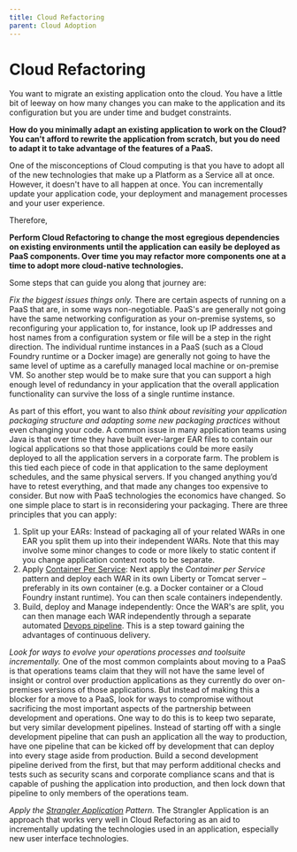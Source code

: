 ```yaml
---
title: Cloud Refactoring
parent: Cloud Adoption
---
```

# Cloud Refactoring

You want to migrate an existing application onto the cloud.  You have a little bit of leeway on how many changes you can make to the application and its configuration but you are under time and budget constraints.

**How do you minimally adapt an existing application to work on the Cloud?  You can't afford to rewrite the application from scratch, but you do need to adapt it to take advantage of the features of a PaaS.**

One of the misconceptions of Cloud computing is that you have to adopt all of the new technologies that make up a Platform as a Service all at once.  However, it doesn't have to all happen at once.  You can incrementally update your application code, your deployment and management processes and your user experience.

Therefore,

**Perform Cloud Refactoring to change the most egregious dependencies on existing environments until the application can easily be deployed as PaaS components.  Over time you may refactor more components one at a time to adopt more cloud-native technologies.**

Some steps that can guide you along that journey are:

*Fix the biggest issues things only.*  There are certain aspects of running on a PaaS that are, in some ways non-negotiable.  PaaS's are generally not going have the same networking configuration as your on-premise systems, so reconfiguring your application to, for instance, look up IP addresses and host names from a configuration system or file will be a step in the right direction.  The individual runtime instances in a PaaS (such as a Cloud Foundry runtime or a Docker image) are generally not going to have the same level of uptime as a carefully managed local machine or on-premise VM. So another step would be to make sure that you can support a high enough level of redundancy in your application that the overall application functionality can survive the loss of a single runtime instance.

As part of this effort, you want to also *think about revisiting your application packaging structure and adapting some new packaging practices* without even changing your code.  A common issue in many application teams using Java is that over time they have built ever-larger EAR files to contain our logical applications so that those applications could be more easily deployed to all the application servers in a corporate farm.  The problem is this tied each piece of code in that application to the same deployment schedules, and the same physical servers.  If you changed anything you’d have to retest everything, and that made any changes too expensive to consider.  But now with PaaS technologies the economics have changed.  So one simple place to start is in reconsidering your packaging.  There are three principles that you can apply:

1. Split up your EARs: Instead of packaging all of your related WARs in one EAR you split them up into their independent WARs.  Note that this may involve some minor changes to code or more likely to static content if you change application context roots to be separate.
2. Apply [Container Per Service](../Cloud-Native-DevOps/Container-Per-Service.md): Next apply the *Container per Service* pattern and deploy each WAR in its own Liberty or Tomcat server – preferably in its own container (e.g. a Docker container or a Cloud Foundry instant runtime).  You can then scale containers independently.
3. Build, deploy and Manage independently: Once the WAR's are split, you can then manage each WAR independently through a separate automated [Devops pipeline](../Cloud-Native-DevOps/CD-Pipeline.md).  This is a step toward gaining the advantages of continuous delivery. 

*Look for ways to evolve your operations processes and toolsuite incrementally.*  One of the most common complaints about moving to a PaaS is that operations teams claim that they will not have the same level of insight or control over production applications as they currently do over on-premises versions of those applications.  But instead of making this a blocker for a move to a PaaS, look for ways to compromise without sacrificing the most important aspects of the partnership between development and operations.  One way to do this is to keep two separate, but very similar development pipelines.  Instead of starting off with a single development pipeline that can push an application all the way to production, have one pipeline that can be kicked off by development that can deploy into every stage aside from production.  Build a second development pipeline derived from the first, but that may perform additional checks and tests such as security scans and corporate compliance scans and that is capable of pushing the application into production, and then lock down that pipeline to only members of the operations team.

*Apply the [Strangler Application](Strangler-App.md) Pattern.*  The Strangler Application is an approach that works very well in Cloud Refactoring as an aid to incrementally updating the technologies used in an application, especially new user interface technologies.
